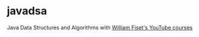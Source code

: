# javadsa

Java Data Structures and Algorithms with [William Fiset's YouTube courses](https://www.youtube.com/channel/UCD8yeTczadqdARzQUp29PJw)


